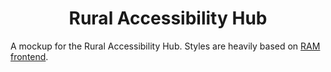 <h1 align="center">Rural Accessibility Hub</h1>

A mockup for the Rural Accessibility Hub. Styles are heavily based on [RAM frontend](https://github.com/WorldBank-Transport/ram-frontend).